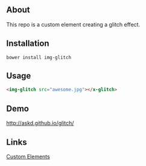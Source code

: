 ## About

This repo is a custom element creating a glitch effect.

## Installation

```
bower install img-glitch
```

## Usage

```html
<img-glitch src="awesome.jpg"></x-glitch>
```

## Demo

http://askd.github.io/glitch/

## Links

[Custom Elements](http://webcomponents.org/polyfills/custom-elements/)
